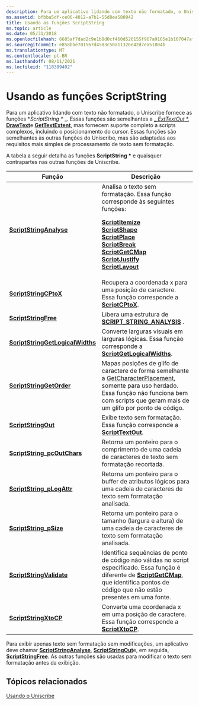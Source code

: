 ```yaml
---
description: Para um aplicativo lidando com texto não formatado, o Uniscribe fornece as funções de ScriptString \* .
ms.assetid: bfbba5df-ce06-4012-a7b1-55d8ea580942
title: Usando as funções ScriptString
ms.topic: article
ms.date: 05/31/2018
ms.openlocfilehash: 6685af7dad2c9e1b8d0cf460d526155f967a9105e1b107047afb99c18a5124f4
ms.sourcegitcommit: e858bbe701567d4583c50a11326e42d7ea51804b
ms.translationtype: MT
ms.contentlocale: pt-BR
ms.lasthandoff: 08/11/2021
ms.locfileid: "118389402"
---
```

# <a name="using-the-scriptstring-functions"></a>Usando as funções ScriptString

Para um aplicativo lidando com texto não formatado, o Uniscribe fornece as funções **ScriptString \** _. Essas funções são semelhantes a [_ *ExtTextOut* *](/windows/win32/api/wingdi/nf-wingdi-exttextouta), [**DrawText**](/windows/win32/api/winuser/nf-winuser-drawtext)e [**GetTextExtent**](/cpp/mfc/reference/cdc-class#gettextextent), mas fornecem suporte completo a scripts complexos, incluindo o posicionamento do cursor. Essas funções são semelhantes às outras funções do Uniscribe, mas são adaptadas aos requisitos mais simples de processamento de texto sem formatação.

A tabela a seguir detalha as funções **ScriptString \*** e quaisquer contrapartes nas outras funções de Uniscribe.



<table>
<thead>
<tr class="header">
<th>Função</th>
<th>Descrição</th>
</tr>
</thead>
<tbody>
<tr class="odd">
<td><a href="/windows/desktop/api/Usp10/nf-usp10-scriptstringanalyse"><strong>ScriptStringAnalyse</strong></a></td>
<td>Analisa o texto sem formatação. Essa função corresponde às seguintes funções:<br/> <dl><a href="/windows/desktop/api/Usp10/nf-usp10-scriptitemize"><strong>ScriptItemize</strong></a><br />
<a href="/windows/desktop/api/Usp10/nf-usp10-scriptshape"><strong>ScriptShape</strong></a><br />
<a href="/windows/desktop/api/Usp10/nf-usp10-scriptplace"><strong>ScriptPlace</strong></a><br />
<a href="/windows/desktop/api/Usp10/nf-usp10-scriptbreak"><strong>ScriptBreak</strong></a><br />
<a href="/windows/desktop/api/Usp10/nf-usp10-scriptgetcmap"><strong>ScriptGetCMap</strong></a><br />
<a href="/windows/desktop/api/Usp10/nf-usp10-scriptjustify"><strong>ScriptJustify</strong></a><br />
<a href="/windows/desktop/api/Usp10/nf-usp10-scriptlayout"><strong>ScriptLayout</strong></a><br />
</dl></td>
</tr>
<tr class="even">
<td><a href="/windows/desktop/api/Usp10/nf-usp10-scriptstringcptox"><strong>ScriptStringCPtoX</strong></a></td>
<td>Recupera a coordenada x para uma posição de caractere. Essa função corresponde a <a href="/windows/desktop/api/Usp10/nf-usp10-scriptcptox"><strong>ScriptCPtoX</strong></a>.</td>
</tr>
<tr class="odd">
<td><a href="/windows/desktop/api/Usp10/nf-usp10-scriptstringfree"><strong>ScriptStringFree</strong></a></td>
<td>Libera uma estrutura de <a href="script-string-analysis.md"><strong>SCRIPT_STRING_ANALYSIS</strong></a> .</td>
</tr>
<tr class="even">
<td><a href="/windows/desktop/api/Usp10/nf-usp10-scriptstringgetlogicalwidths"><strong>ScriptStringGetLogicalWidths</strong></a></td>
<td>Converte larguras visuais em larguras lógicas. Essa função corresponde a <a href="/windows/desktop/api/Usp10/nf-usp10-scriptgetlogicalwidths"><strong>ScriptGetLogicalWidths</strong></a>.</td>
</tr>
<tr class="odd">
<td><a href="/windows/desktop/api/Usp10/nf-usp10-scriptstringgetorder"><strong>ScriptStringGetOrder</strong></a></td>
<td>Mapas posições de glifo de caractere de forma semelhante a <a href="/windows/desktop/api/wingdi/nf-wingdi-getcharacterplacementa">GetCharacterPlacement</a>, somente para uso herdado. Essa função não funciona bem com scripts que geram mais de um glifo por ponto de código.</td>
</tr>
<tr class="even">
<td><a href="/windows/desktop/api/Usp10/nf-usp10-scriptstringout"><strong>ScriptStringOut</strong></a></td>
<td>Exibe texto sem formatação. Essa função corresponde a <a href="/windows/desktop/api/Usp10/nf-usp10-scripttextout"><strong>ScriptTextOut</strong></a>.</td>
</tr>
<tr class="odd">
<td><a href="/windows/desktop/api/Usp10/nf-usp10-scriptstring_pcoutchars"><strong>ScriptString_pcOutChars</strong></a></td>
<td>Retorna um ponteiro para o comprimento de uma cadeia de caracteres de texto sem formatação recortada.</td>
</tr>
<tr class="even">
<td><a href="/windows/desktop/api/Usp10/nf-usp10-scriptstring_plogattr"><strong>ScriptString_pLogAttr</strong></a></td>
<td>Retorna um ponteiro para o buffer de atributos lógicos para uma cadeia de caracteres de texto sem formatação analisada.</td>
</tr>
<tr class="odd">
<td><a href="/windows/desktop/api/Usp10/nf-usp10-scriptstring_psize"><strong>ScriptString_pSize</strong></a></td>
<td>Retorna um ponteiro para o tamanho (largura e altura) de uma cadeia de caracteres de texto sem formatação analisada.</td>
</tr>
<tr class="even">
<td><a href="/windows/desktop/api/Usp10/nf-usp10-scriptstringvalidate"><strong>ScriptStringValidate</strong></a></td>
<td>Identifica sequências de ponto de código não válidas no script especificado. Essa função é diferente de <a href="/windows/desktop/api/Usp10/nf-usp10-scriptgetcmap"><strong>ScriptGetCMap</strong></a>, que identifica pontos de código que não estão presentes em uma fonte.</td>
</tr>
<tr class="odd">
<td><a href="/windows/desktop/api/Usp10/nf-usp10-scriptstringxtocp"><strong>ScriptStringXtoCP</strong></a></td>
<td>Converte uma coordenada x em uma posição de caractere. Essa função corresponde a <a href="/windows/desktop/api/Usp10/nf-usp10-scriptxtocp"><strong>ScriptXtoCP</strong></a>.</td>
</tr>
</tbody>
</table>

Para exibir apenas texto sem formatação sem modificações, um aplicativo deve chamar [**ScriptStringAnalyse**](/windows/desktop/api/Usp10/nf-usp10-scriptstringanalyse), [**ScriptStringOut**](/windows/desktop/api/Usp10/nf-usp10-scriptstringout)e, em seguida, [**ScriptStringFree**](/windows/desktop/api/Usp10/nf-usp10-scriptstringfree). As outras funções são usadas para modificar o texto sem formatação antes da exibição.

## <a name="related-topics"></a>Tópicos relacionados

<dl> <dt>

[Usando o Uniscribe](using-uniscribe.md)
</dt> </dl>

 

 
